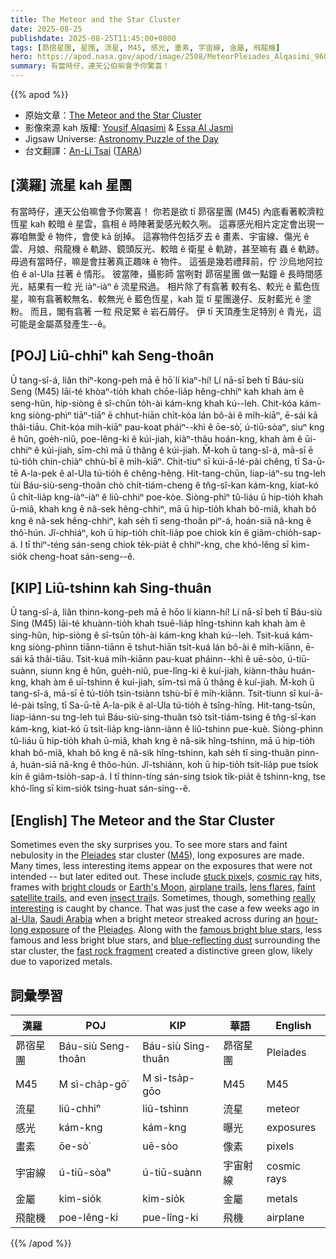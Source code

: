 ```yaml
---
title: The Meteor and the Star Cluster
date: 2025-08-25
publishdate: 2025-08-25T11:45:00+0800
tags: [昴宿星團, 星團, 流星, M45, 感光, 畫素, 宇宙線, 金屬, 飛龍機]
hero: https://apod.nasa.gov/apod/image/2508/MeteorPleiades_Alqasimi_960.jpg
summary: 有當時仔，連天公伯嘛會予你驚喜！
---
```


{{% apod %}}

- 原始文章：[The Meteor and the Star Cluster](https://apod.nasa.gov/apod/ap250825.html)
- 影像來源 kah 版權: [Yousif Alqasimi][Yousif_Alqasimi] & [Essa Al Jasmi][Essa_Al_Jasmi]
- Jigsaw Universe: [Astronomy Puzzle of the Day](https://www.scigames.org/apps/webjigsaw2/index.php)
- 台文翻譯：[An-Li Tsai][An-Li Tsai] ([TARA][TARA])


## [漢羅] 流星 kah 星團
有當時仔，連天公伯嘛會予你驚喜！
你若是欲 tī 昴宿星團 (M45) 內底看著較濟粒恆星 kah 較暗 ê 星雲，翕相 ê 時陣著愛感光較久咧。
這寡感光相片定定會出現一寡咱無愛 ê 物件，會使 kā 刣掉。
這寡物件包括歹去 ê 畫素、宇宙線、傷光 ê 雲、月娘、飛龍機 ê 軌跡、鏡頭反光、較暗 ê 衛星 ê 軌跡，甚至嘛有 蟲 ê 軌跡。
毋過有當時仔，嘛是會拄著真正趣味 ê 物件。
這張是幾若禮拜前，佇 沙烏地阿拉伯 ê al-Ula 拄著 ê 情形。
彼當陣，攝影師 當咧對 昴宿星團 做一點鐘 ê 長時間感光，結果有一粒 光 iàⁿ-iàⁿ ê 流星飛過。
相片除了有翕著 較有名、較光 ê 藍色恆星，嘛有翕著較無名、較無光 ê 藍色恆星，kah 踅 tī 星團邊仔、反射藍光 ê 塗粉。
而且，閣有翕著 一粒 飛足緊 ê 岩石屑仔。
伊 tī 天頂產生足特別 ê 青光，這可能是金屬蒸發產生--ê。

<!--
## [英文] The Meteor and the Star Cluster

Sometimes even the sky surprises you.
To see more stars and faint nebulosity in the Pleiades star cluster (M45), long exposures are made.
Many times, less interesting items appear on the exposures that were not intended -- but later edited out.
These include stuck pixels, cosmic ray hits, frames with bright clouds or Earth's Moon, airplane trails, lens flares, faint satellite trails, and even insect trails.
Sometimes, though, something really interesting is caught by chance.
That was just the case a few weeks ago in al-Ula, Saudi Arabia when a bright meteor streaked across during an hour-long exposure of the Pleiades.
Along with the famous bright blue stars, less famous and less bright blue stars, and blue-reflecting dust surrounding the star cluster, the fast rock fragment created a distinctive green glow, likely due to vaporized metals.

## [中文] 流星與星團

有時，就連天空也會帶給你驚喜。
為了在昴宿星團 (M45) 中看到更多恆星和暗淡的星雲，需要長時間曝光。
很多時候，曝光中會出現一些原本不該出現的、但後來被剪掉的不那麼有趣的物體。
這些物體包括殘像、宇宙射線的撞擊、明亮的雲層或月球的畫面、飛機尾跡、鏡頭眩光、暗淡的衛星尾跡，甚至昆蟲的尾跡。
然而，有時也會偶然捕捉到一些真正有趣的東西。
幾週前，在沙烏地阿拉伯的阿爾烏拉，一顆明亮的流星在昴宿星團長達一小時的曝光中劃過。
除了著名的亮藍色恆星、不那麼著名的亮藍色恆星以及環繞星團的藍色反光塵埃之外，這塊快速移動的岩石碎片還發出獨特的綠色光芒，這可能是金屬汽化造成的。

-->

## [POJ] Liû-chhiⁿ kah Seng-thoân
Ū tang-sî-á, liân thiⁿ-kong-peh mā ē hō͘ lí kiaⁿ-hí!
Lí nā-sī beh tī Báu-siù Seng (M45) lāi-té khòaⁿ-tio̍h khah chōe-lia̍p hêng-chhiⁿ kah khah àm ê seng-hûn, hip-siòng ê sî-chūn to̍h-ài kám-kng khah kú--leh.
Chit-kóa kám-kng siòng-phìⁿ tiāⁿ-tiāⁿ ē chhut-hiān chi̍t-kóa lán bô-ài ê mi̍h-kiāⁿ, ē-sái kā thâi-tiāu.
Chit-kóa mi̍h-kiāⁿ pau-koat pháiⁿ--khì ê ōe-sò͘, ú-tiū-sòaⁿ, siuⁿ kng ê hûn, goe̍h-niû, poe-lêng-ki ê kúi-jiah, kiàⁿ-thâu hoán-kng, khah àm ê ūi-chhiⁿ ê kúi-jiah, sīm-chì mā ū thâng ê kúi-jiah.
M̄-koh ū tang-sî-á, mā-sī ē tú-tio̍h chin-chiàⁿ chhù-bī ê mi̍h-kiāⁿ.
Chit-tiuⁿ sī kúi-ā-lé-pài chêng, tī Sa-ū-tē A-la-pek ê al-Ula tú-tio̍h ê chêng-hêng.
Hit-tang-chūn, liap-iáⁿ-su tng-leh tùi Báu-siù-seng-thoân chò chi̍t-tiám-cheng ê tn̂g-sî-kan kám-kng, kiat-kó ū chi̍t-lia̍p kng-iàⁿ-iàⁿ ê liû-chhiⁿ poe-kòe.
Siòng-phìⁿ tû-liáu ū hip-tio̍h khah ū-miâ, khah kng ê nâ-sek hêng-chhiⁿ, mā ū hip-tio̍h khah bô-miâ, khah bô kng ê nâ-sek hêng-chhiⁿ, kah se̍h tī seng-thoân piⁿ-á, hoán-siā nâ-kng ê thô͘-hún.
Jî-chhiáⁿ, koh ū hip-tio̍h chi̍t-lia̍p poe chiok kín ê giâm-chio̍h-sap-á.
I tī thiⁿ-téng sán-seng chiok te̍k-pia̍t ê chhiⁿ-kng, che khó-lêng sī kim-sio̍k cheng-hoat sán-seng--ê.

## [KIP] Liû-tshinn kah Sing-thuân
Ū tang-sî-á, liân thinn-kong-peh mā ē hōo lí kiann-hí!
Lí nā-sī beh tī Báu-siù Sing (M45) lāi-té khuànn-tio̍h khah tsuē-lia̍p hîng-tshinn kah khah àm ê sing-hûn, hip-siòng ê sî-tsūn to̍h-ài kám-kng khah kú--leh.
Tsit-kuá kám-kng siòng-phìnn tiānn-tiānn ē tshut-hiān tsi̍t-kuá lán bô-ài ê mi̍h-kiānn, ē-sái kā thâi-tiāu.
Tsit-kuá mi̍h-kiānn pau-kuat pháinn--khì ê uē-sòo, ú-tiū-suànn, siunn kng ê hûn, gue̍h-niû, pue-lîng-ki ê kuí-jiah, kiànn-thâu huán-kng, khah àm ê uī-tshinn ê kuí-jiah, sīm-tsì mā ū thâng ê kuí-jiah.
M̄-koh ū tang-sî-á, mā-sī ē tú-tio̍h tsin-tsiànn tshù-bī ê mi̍h-kiānn.
Tsit-tiunn sī kuí-ā-lé-pài tsîng, tī Sa-ū-tē A-la-pik ê al-Ula tú-tio̍h ê tsîng-hîng.
Hit-tang-tsūn, liap-iánn-su tng-leh tuì Báu-siù-sing-thuân tsò tsi̍t-tiám-tsing ê tn̂g-sî-kan kám-kng, kiat-kó ū tsi̍t-lia̍p kng-iànn-iànn ê liû-tshinn pue-kuè.
Siòng-phìnn tû-liáu ū hip-tio̍h khah ū-miâ, khah kng ê nâ-sik hîng-tshinn, mā ū hip-tio̍h khah bô-miâ, khah bô kng ê nâ-sik hîng-tshinn, kah se̍h tī sing-thuân pinn-á, huán-siā nâ-kng ê thôo-hún.
Jî-tshiánn, koh ū hip-tio̍h tsi̍t-lia̍p pue tsiok kín ê giâm-tsio̍h-sap-á.
I tī thinn-tíng sán-sing tsiok ti̍k-pia̍t ê tshinn-kng, tse khó-lîng sī kim-sio̍k tsing-huat sán-sing--ê.

## [English] The Meteor and the Star Cluster

Sometimes even the sky surprises you.
To see more stars and faint nebulosity in the [Pleiades][Pleiades] star cluster ([M45][M45]), long exposures are made.
Many times, less interesting items appear on the exposures that were not intended -- but later edited out.
These include [stuck pixel][stuck_pixel]s, [cosmic ray][cosmic_ray] hits, frames with [bright clouds][bright_clouds] or [Earth's Moon][Earth_s_Moon], [airplane trails][airplane_trails], [lens flares][lens_flares], [faint satellite trails][faint_satellite_trails], and even [insect trail][insect_trail]s.
Sometimes, though, something [really interesting][really_interesting] is caught by chance.
That was just the case a few weeks ago in [al-Ula][al_Ula], [Saudi Arabia][Saudi_Arabia] when a bright meteor streaked across during an [hour-long exposure][hour_long_exposure] of the [Pleiades][Pleiades].
Along with the [famous bright blue stars][famous_bright_blue_stars], less famous and less bright blue stars, and [blue-reflecting dust][blue_reflecting_dust] surrounding the star cluster, the [fast rock fragment][fast_rock_fragment] created a distinctive green glow, likely due to vaporized metals.

## 詞彙學習
|漢羅|POJ|KIP|華語|English|
|-|-|-|-|-|
| 昴宿星團 | Báu-siù Seng-thoân | Báu-siù Sing-thuân | 昴宿星團 | Pleiades |
| M45 | M sì-cha̍p-gō͘ | M sì-tsa̍p-gōo | M45 | M45 |
| 流星 | liû-chhiⁿ | liû-tshinn | 流星 | meteor |
| 感光 | kám-kng | kám-kng | 曝光 | exposures |
| 畫素 | ōe-sò͘ | uē-sòo | 像素 | pixels |
| 宇宙線 | ú-tiū-sòaⁿ | ú-tiū-suànn | 宇宙射線 | cosmic rays |
| 金屬 | kim-sio̍k | kim-sio̍k | 金屬 | metals |
| 飛龍機 | poe-lêng-ki | pue-lîng-ki | 飛機 | airplane |

{{% /apod %}}

[An-Li Tsai]: mailto:thianbun.taigi@gmail.com
[TARA]: https://tara.tw

[Copyright]: https://apod.nasa.gov/apod/fap/lib/about_apod.html#srapply
[License3]: https://creativecommons.org/licenses/by-nc-nd/3.0/
[License2]:https://creativecommons.org/licenses/by-nc-nd/2.0/
[NASA]:https://www.nasa.gov/

[Pleiades]:https://science.nasa.gov/mission/hubble/science/explore-the-night-sky/hubble-messier-catalog/messier-45/
[M45]:https://en.wikipedia.org/wiki/Pleiades
[stuck_pixel]:https://www.mobilepixels.us/pages/what-is-a-stuck-pixel
[cosmic_ray]:https://apod.nasa.gov/apod/ap071112.html
[bright_clouds]:https://apod.nasa.gov/apod/ap180217.html
[Earth_s_Moon]:https://science.nasa.gov/moon/
[airplane_trails]:https://apod.nasa.gov/apod/ap190212.html
[lens_flares]:https://en.wikipedia.org/wiki/Lens_flare
[faint_satellite_trails]:https://apod.nasa.gov/apod/ap191014.html
[insect_trail]:https://apod.nasa.gov/apod/ap041207.html
[really_interesting]:https://www.reddit.com/media?url=https%3A%2F%2Fpreview.redd.it%2Fplease-show-me-pictures-of-your-surprised-cats-v0-sgez0pmvydsd1.jpeg%3Fwidth%3D1080%26auto%3Dwebp%26s%3D2fad553cb814bf101ef53a25f0afe4560922171f
[al_Ula]:https://youtu.be/1Ms1J5q2O_I
[Saudi_Arabia]:https://en.wikipedia.org/wiki/Saudi_Arabia
[hour_long_exposure]:https://www.instagram.com/p/DNTN8AwMrfT/?img_index=1
[famous_bright_blue_stars]:https://esahubble.org/images/opo0420b/
[blue_reflecting_dust]:https://apod.nasa.gov/apod/ap240129.html
[fast_rock_fragment]:https://science.nasa.gov/solar-system/meteors-meteorites/
[Astronomy_Puzzle_of_the_Day]:https://www.scigames.org/apps/webjigsaw2/index.php
[leaky_star]:https://apod.nasa.gov/apod/ap250826.html

[Yousif_Alqasimi]:https://www.instagram.com/alqasmyi/
[Essa_Al_Jasmi]:https://www.instagram.com/eaqj